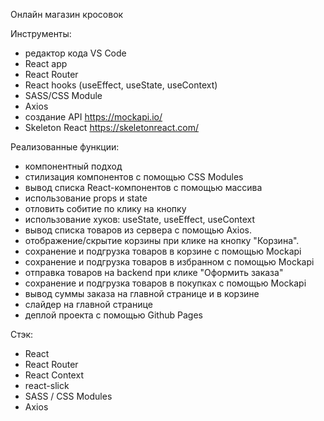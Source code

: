 Онлайн магазин кросовок

Инструменты:
- редактор кода VS Code
- React app
- React Router
- React hooks (useEffect, useState, useContext)
- SASS/CSS Module
- Axios
- создание API https://mockapi.io/
- Skeleton React https://skeletonreact.com/



Реализованные функции:
- компонентный подход 
- стилизация компонентов с помощью CSS Modules
- вывод cписка React-компонентов с помощью массива
- использование props и state
- отловить собитие по клику на кнопку
- использование хуков: useState, useEffect, useContext
- вывод списка товаров из сервера с помощью Axios.
- отображение/скрытие корзины при клике на кнопку "Корзина".
- сохранение и подгрузка товаров в корзине с помощью Mockapi
- сохранение и подгрузка товаров в избранном с помощью Mockapi
- отправка товаров на backend при клике "Оформить заказа"
- сохранение и подгрузка товаров в покупках с помощью Mockapi
- вывод суммы заказа на главной странице и в корзине 
- слайдер на главной странице
- деплой проекта с помощью Github Pages



Стэк:
- React
- React Router
- React Context
- react-slick
- SASS / CSS Modules
- Axios